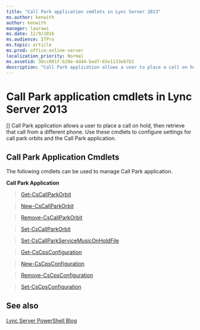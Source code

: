 ```yaml
---
title: "Call Park application cmdlets in Lync Server 2013"
ms.author: kenwith
author: kenwith
manager: laurawi
ms.date: 12/9/2016
ms.audience: ITPro
ms.topic: article
ms.prod: office-online-server
localization_priority: Normal
ms.assetid: 30cc001f-b29e-4d44-bad7-65e1133e67b1
description: "Call Park application allows a user to place a call on hold, then retrieve that call from a different phone. Use these cmdlets to configure settings for call park orbits and the Call Park application."
---
```


# Call Park application cmdlets in Lync Server 2013
[]
Call Park application allows a user to place a call on hold, then retrieve that call from a different phone. Use these cmdlets to configure settings for call park orbits and the Call Park application.
  
## Call Park Application Cmdlets

The following cmdlets can be used to manage Call Park application.
  
 **Call Park Application**
  
> [Get-CsCallParkOrbit](get-cscallparkorbit.md)
    
> [New-CsCallParkOrbit](new-cscallparkorbit.md)
    
> [Remove-CsCallParkOrbit](remove-cscallparkorbit.md)
    
> [Set-CsCallParkOrbit](set-cscallparkorbit.md)
    
> [Set-CsCallParkServiceMusicOnHoldFile](set-cscallparkservicemusiconholdfile.md)
    
> [Get-CsCpsConfiguration](get-cscpsconfiguration.md)
    
> [New-CsCpsConfiguration](new-cscpsconfiguration.md)
    
> [Remove-CsCpsConfiguration](remove-cscpsconfiguration.md)
    
> [Set-CsCpsConfiguration](set-cscpsconfiguration.md)
    
## See also

#### 

[Lync Server PowerShell Blog](https://go.microsoft.com/fwlink/p/?linkId=203150)

